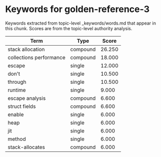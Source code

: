 # Keywords for golden-reference-3

Keywords extracted from topic-level _keywords/words.md that appear in this chunk.
Scores are from the topic-level authority analysis.

| Term | Type | Score |
|------|------|-------|
| stack allocation | compound | 26.250 |
| collections performance | compound | 18.000 |
| escape | single | 12.000 |
| don't | single | 10.500 |
| through | single | 10.500 |
| runtime | single | 9.000 |
| escape analysis | compound | 6.600 |
| struct fields | compound | 6.600 |
| enable | single | 6.000 |
| heap | single | 6.000 |
| jit | single | 6.000 |
| method | single | 6.000 |
| stack-allocates | compound | 6.000 |
